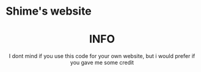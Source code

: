 <H1>
Shime's website
</h1>
<center><p><h1>INFO</h1>
  I dont mind if you use this code for your own website, but i would prefer if you gave me some credit</p><center>
